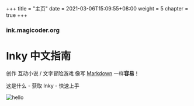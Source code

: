+++
title = "主页"
date = 2021-03-06T15:09:55+08:00
weight = 5
chapter = true
+++

### ink.magicoder.org

# Inky 中文指南

创作 互动小说 / 文字冒险游戏 像写 [Markdown](https://www.zhihu.com/question/20409634) 一样**容易**！

这是什么 - 获取 Inky - 快速上手

![hello](/images/hello.jpg)
